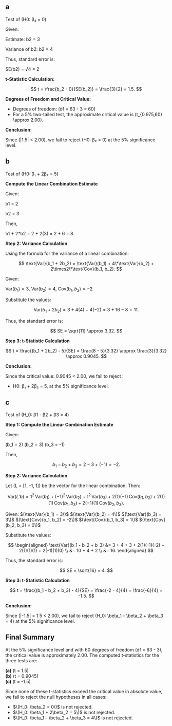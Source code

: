 ## a

Test of (H0: β₂ = 0)

Given:

Estimate: b2 = 3

Variance of b2: b2 = 4  

Thus, standard error is:

SE(b2) = √4 = 2


**t-Statistic Calculation:**

$$
t = \frac{b_2 - 0}{SE(b_2)} = \frac{3}{2} = 1.5.
$$

**Degrees of Freedom and Critical Value:**

- Degrees of freedom: \(df = 63 - 3 = 60\)
- For a 5% two-tailed test, the approximate critical value is \(t_{0.975,60} \approx 2.00\).

**Conclusion:**

Since \(|1.5| < 2.00\), we fail to reject \(H0: β₂ = 0) at the 5% significance level.


## b

Test of (H0: β₁ + 2β₂ = 5)

**Compute the Linear Combination Estimate**

Given:

b1 = 2

b2 = 3

Then,

b1 + 2*b2 = 2 + 2(3) = 2 + 6 = 8

**Step 2: Variance Calculation**

Using the formula for the variance of a linear combination:

$$
\text{Var}(b_1 + 2b_2) = \text{Var}(b_1) + 4\*\text{Var}(b_2) + 2\times2\*\text{Cov}(b_1, b_2).
$$

Given:


$\text{Var}(b_1) = 3,$
$\text{Var}(b_2) = 4,$
$\text{Cov}(b_1, b_2) =-2$

Substitute the values:

$$
\text{Var}(b_1 + 2b_2) = 3 + 4(4) + 4(-2) = 3 + 16 - 8 = 11.
$$

Thus, the standard error is:

$$
SE = \sqrt{11} \approx 3.32.
$$

**Step 3: t-Statistic Calculation**

$$
t = \frac{(b_1 + 2b_2) - 5}{SE} = \frac{8 - 5}{3.32} \approx \frac{3}{3.32} \approx 0.9045.
$$

**Conclusion:**

Since the critical value: 0.9045 < 2.00, we fail to reject :

* H0: β₁ + 2β₂ = 5, at the 5% significance level.


## c
Test of \(H_0:  β1 -  β2 +  β3 = 4\)

**Step 1: Compute the Linear Combination Estimate**

Given:

\(b_1 = 2\)
\(b_2 = 3\)
\(b_3 = -1\)

Then,

$$
b_1 - b_2 + b_3 = 2 - 3 + (-1) = -2.
$$

**Step 2: Variance Calculation**

Let \(L = [1, -1, 1]\) be the vector for the linear combination. Then:

$$
\text{Var}(L'b) = 1^2\,\text{Var}(b_1) + (-1)^2\,\text{Var}(b_2) + 1^2\,\text{Var}(b_3) + 2(1)(-1)\,\text{Cov}(b_1,b_2) + 2(1)(1)\,\text{Cov}(b_1,b_3) + 2(-1)(1)\,\text{Cov}(b_2,b_3).
$$

Given:
$(\text{Var}(b_1) = 3\)$
$(\text{Var}(b_2) = 4\)$
$(\text{Var}(b_3) = 3\)$
$(\text{Cov}(b_1, b_2) = -2\)$
$(\text{Cov}(b_1, b_3) = 1\)$
$(\text{Cov}(b_2, b_3) = 0\)$
  
Substitute the values:

$$
\begin{aligned}
\text{Var}(b_1 - b_2 + b_3) &= 3 + 4 + 3 + 2(1)(-1)(-2) + 2(1)(1)(1) + 2(-1)(1)(0) \\
&= 10 + 4 + 2 \\
&= 16.
\end{aligned}
$$

Thus, the standard error is:

$$
SE = \sqrt{16} = 4.
$$

**Step 3: t-Statistic Calculation**

$$
t = \frac{(b_1 - b_2 + b_3) - 4}{SE} = \frac{-2 - 4}{4} = \frac{-6}{4} = -1.5.
$$

**Conclusion:**

Since \(|-1.5| = 1.5 < 2.00\), we fail to reject \(H_0: \beta_1 - \beta_2 + \beta_3 = 4\) at the 5% significance level.


## Final Summary

At the 5% significance level and with 60 degrees of freedom (df = 63 - 3), the critical value is approximately 2.00. The computed t-statistics for the three tests are:

**(a)** \(t = 1.5\)  
**(b)** \(t = 0.9045\)  
**(c)** \(t = -1.5\)

Since none of these t-statistics exceed the critical value in absolute value, we fail to reject the null hypotheses in all cases:

- $\(H_0: \beta_2 = 0\)$ is not rejected.
- $\(H_0: \beta_1 + 2\beta_2 = 5\)$ is not rejected.
- $\(H_0: \beta_1 - \beta_2 + \beta_3 = 4\)$ is not rejected.
